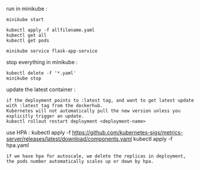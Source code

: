 run in minikube :

    minikube start

    kubectl apply -f allfilename.yaml
    kubectl get all
    kubectl get pods

    minikube service flask-app-service

stop everything in minikube :

    kubectl delete -f '*.yaml'
    minikube stop

update the latest container :

    if the deployment points to :latest tag, and want to get latest update with :latest tag from the dockerhub.
    Kubernetes will not automatically pull the new version unless you explicitly trigger an update.
    kubectl rollout restart deployment <deployment-name>

use HPA :
    kubectl apply -f https://github.com/kubernetes-sigs/metrics-server/releases/latest/download/components.yaml
    kubectl apply -f hpa.yaml

    if we have hpa for autoscale, we delete the replicas in deployment, the pods number automatically scales up or down by hpa.
